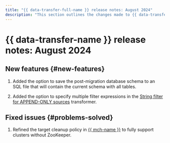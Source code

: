 ```yaml
---
title: "{{ data-transfer-full-name }} release notes: August 2024"
description: "This section outlines the changes made to {{ data-transfer-name }} in August 2024."
---
```


# {{ data-transfer-name }} release notes: August 2024

## New features {#new-features}



1. Added the option to save the post-migration database schema to an SQL file that will contain the current schema with all tables.

1. Added the option to specify multiple filter expressions in the [String filter for APPEND-ONLY sources](../concepts/data-transformation.md##append-only-sources) transformer.

## Fixed issues {#problems-solved}

1. Refined the target cleanup policy in [{{ mch-name }}](../operations/endpoint/target/clickhouse.md) to fully support clusters without ZooKeeper.